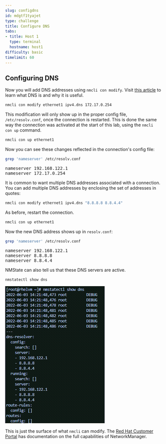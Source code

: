 ```yaml
---
slug: configdns
id: mdgtf1tyajet
type: challenge
title: Configure DNS
tabs:
- title: Host 1
  type: terminal
  hostname: host1
difficulty: basic
timelimit: 60
---
```

## Configuring DNS

Now you will add DNS addresses using `nmcli con modify`.
Visit [this article](https://www.redhat.com/sysadmin/dns-domain-name-servers)
to learn what DNS is and why it is useful.

```bash
nmcli con modify ethernet1 ipv4.dns 172.17.0.254
```

This modification will only show up in the proper config file, `/etc/resolv.conf`, once the connection is restarted. This is done the same way the connection was activated at the start of this lab, using the `nmcli con up` command.

```bash
nmcli con up ethernet1
```

Now you can see these changes reflected in the connection's config file:

```bash
grep 'nameserver' /etc/resolv.conf
```

<pre class=file>
nameserver 192.168.122.1
nameserver 172.17.0.254
</pre>

It is common to want multiple DNS addresses associated with a connection. You can add multiple DNS addresses by enclosing the set of addresses in quotes:

```bash
nmcli con modify ethernet1 ipv4.dns "8.8.8.8 8.8.4.4"
```

As before, restart the connection.

```bash
nmcli con up ethernet1
```

Now the new DNS address shows up in `resolv.conf`:

```bash
grep 'nameserver' /etc/resolv.conf
```

<pre class=file>
nameserver 192.168.122.1
nameserver 8.8.8.8
nameserver 8.8.4.4
</pre>

NMState can also tell us that these DNS servers are active.

```bash
nmstatectl show dns
```

![runningdns](../assets/runningdns.png)

This is just the surface of what `nmcli` can modify. The [Red Hat Customer Portal](https://access.redhat.com/documentation/en-us/red_hat_enterprise_linux/7/html/networking_guide/sec-configuring_ip_networking_with_nmcli) has documentation on the full capabilities of NetworkManager.
